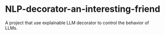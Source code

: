 # NLP-decorator-an-interesting-friend
A project that use explainable LLM decorator to control the behavior of LLMs.

